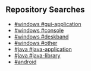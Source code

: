 <!--- ![](https://github-readme-stats.vercel.app/api?username=RadAd&show_icons=true&theme=nord) --->
<!--- ![](https://github-readme-stats.vercel.app/api/top-langs/?username=RadAd&layout=compact&theme=nord) --->

<!--- # [Windows](https://github.com/RadAd?tab=repositories&q=%23windows) --->
<!--- [![](https://github-readme-stats.vercel.app/api/pin/?username=RadAd&repo=RadNotepadMFC&theme=nord)](https://github.com/RadAd/RadNotepadMFC) --->
<!--- [![](https://github-readme-stats.vercel.app/api/pin/?username=RadAd&repo=RadLine&theme=nord)](https://github.com/RadAd/RadLine) --->

## Repository Searches
- [#windows #gui-application](https://github.com/RadAd?tab=repositories&q=%23windows+%23gui-application&type=public&sort=stargazers)
- [#windows #console](https://github.com/RadAd?tab=repositories&q=%23windows+%23console&type=public&sort=stargazers)
- [#windows #deskband](https://github.com/RadAd?tab=repositories&q=%23windows+%23deskband&type=public&sort=stargazers)
- [#windows #other](https://github.com/RadAd?tab=repositories&q=%23windows+-%23gui-application+-%23console+-%23deskband&type=public&language=&sort=stargazers)
- [#java #java-application](https://github.com/RadAd?tab=repositories&q=%23java+%23java-application&type=public&sort=stargazers)
- [#java #java-library](https://github.com/RadAd?tab=repositories&q=%23java+%23java-library&type=public&sort=stargazers)
- [#android](https://github.com/RadAd?tab=repositories&q=%23android&type=public&sort=stargazers)
